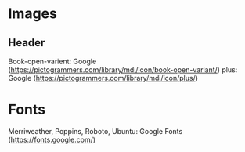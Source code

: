 # Images
## Header
Book-open-varient: Google (https://pictogrammers.com/library/mdi/icon/book-open-variant/)
plus: Google (https://pictogrammers.com/library/mdi/icon/plus/)

# Fonts
Merriweather, Poppins, Roboto, Ubuntu: Google Fonts (https://fonts.google.com/)